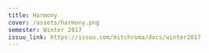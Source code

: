 ```yaml
---
title: Harmony
cover: /assets/harmony.png
semester: Winter 2017
issuu_link: https://issuu.com/mitchroma/docs/winter2017
---
```

